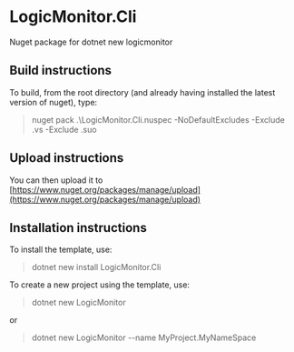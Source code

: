 # LogicMonitor.Cli

Nuget package for dotnet new logicmonitor

## Build instructions

To build, from the root directory (and already having installed the latest version of nuget), type:
> nuget pack .\LogicMonitor.Cli.nuspec -NoDefaultExcludes -Exclude .vs -Exclude .suo

## Upload instructions
You can then upload it to [https://www.nuget.org/packages/manage/upload](https://www.nuget.org/packages/manage/upload)

## Installation instructions
To install the template, use:
> dotnet new install LogicMonitor.Cli

To create a new project using the template, use:
> dotnet new LogicMonitor

or

> dotnet new LogicMonitor --name MyProject.MyNameSpace
